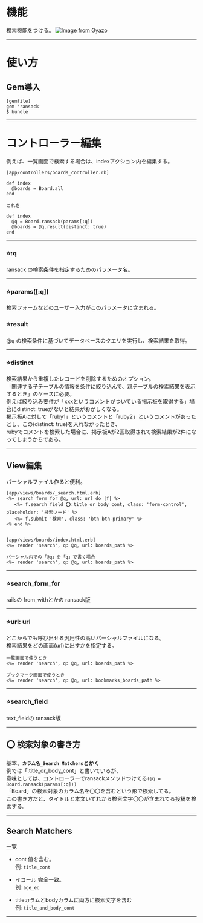 # 機能
検索機能をつける。
[![Image from Gyazo](https://i.gyazo.com/dda13493618f4c0910d89b8dc6bb1ca5.png)](https://gyazo.com/dda13493618f4c0910d89b8dc6bb1ca5)
***

# 使い方
## Gem導入
~~~
[gemfile]
gem 'ransack'
$ bundle
~~~
***

# コントローラー編集
例えば、一覧画面で検索する場合は、indexアクション内を編集する。    
~~~
[app/controllers/boards_controller.rb]

def index
  @boards = Board.all
end

これを

def index
  @q = Board.ransack(params[:q])
  @boards = @q.result(distinct: true)
end
~~~
***

### ⭐️:q
ransack の検索条件を指定するためのパラメータ名。  
***

### ⭐️params([:q])
検索フォームなどのユーザー入力がこのパラメータに含まれる。

### ⭐️result
@q の検索条件に基づいてデータベースのクエリを実行し、検索結果を取得。
***

### ⭐️distinct
検索結果から重複したレコードを削除するためのオプション。     
「関連する子テーブルの情報を条件に絞り込んで、親テーブルの検索結果を表示するとき」のケースに必要。    
例えば絞り込み要件が「xxxというコメントがついている掲示板を取得する」場合にdistinct: trueがないと結果がおかしくなる。    
掲示板Aに対して「ruby1」というコメントと「ruby2」というコメントがあったとし、この(distinct: true)を入れなかったとき、    
rubyでコメントを検索した場合に、掲示板Aが2回取得されて検索結果が2件になってしまうからである。
***

## View編集
パーシャルファイル作ると便利。
~~~
[app/views/boards/_search.html.erb]
<%= search_form_for @q, url: url do |f| %>
   <%= f.search_field ⭕️:title_or_body_cont, class: 'form-control', placeholder: '検索ワード' %>
   <%= f.submit '検索', class: 'btn btn-primary' %>
<% end %>


[app/views/boards/index.html.erb]
<%= render 'search', q: @q, url: boards_path %>

パーシャル内での「@q」を「q」で書く場合
<%= render 'search', q: @q, url: boards_path %>
~~~
***

### ⭐️search_form_for
railsの from_withとかの ransack版
***

### ⭐️url: url
どこからでも呼び出せる汎用性の高いパーシャルファイルになる。    
検索結果をどの画面(url)に出すかを指定する。
~~~
一覧画面で使うとき
<%= render 'search', q: @q, url: boards_path %>

ブックマーク画面で使うとき
<%= render 'search', q: @q, url: bookmarks_boards_path %>
~~~
***

### ⭐️search_field
text_fieldの ransack版
***

## ⭕️ 検索対象の書き方
基本、**`カラム名_Search Matchers`とかく**    
例では「:title_or_body_cont」と書いているが、    
意味としては、コントローラーでransackメソッドつけてる`(@q = Board.ransack(params[:q]))`    
「Board」の検索対象のカラム名を〇〇を含むという形で検索してる。   
この書き方だと、タイトルと本文いずれから検索文字〇〇が含まれてる投稿を検索する。
***

## Search Matchers
[一覧](https://activerecord-hackery.github.io/ransack/getting-started/search-matches/)    
    
- cont
値を含む。    
例`:title_cont`
    
- イコール
完全一致。    
例`:age_eq`    
    
- titleカラムとbodyカラムに両方に検索文字を含む    
例`:title_and_body_cont`    
***

